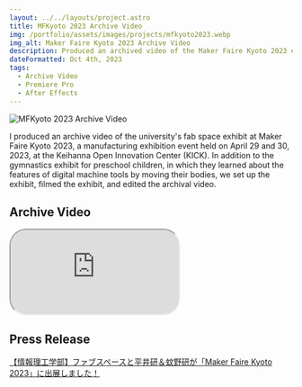 ```yaml
---
layout: ../../layouts/project.astro
title: MFKyoto 2023 Archive Video
img: /portfolio/assets/images/projects/mfkyoto2023.webp
img_alt: Maker Faire Kyoto 2023 Archive Video
description: Produced an archived video of the Maker Faire Kyoto 2023 exhibit.
dateFormatted: Oct 4th, 2023
tags:
  - Archive Video
  - Premiere Pro
  - After Effects
---
```


![MFKyoto 2023 Archive Video](/portfolio/assets/images/projects/mfkyoto2023.webp)

I produced an archive video of the university's fab space exhibit at Maker Faire Kyoto 2023, a manufacturing exhibition event held on April 29 and 30, 2023, at the Keihanna Open Innovation Center (KICK).
In addition to the gymnastics exhibit for preschool children, in which they learned about the features of digital machine tools by moving their bodies, we set up the exhibit, filmed the exhibit, and edited the archival video.

<!-- <br/> -->
<!---->
<!-- 2023 年 4 月 29 日・30 日に，けいはんなオープンイノベーションセンター（KICK）で開催されたものづくり展示イベント「Maker Faire Kyoto 2023」に大学のファブスペースとして出展したときのアーカイブ動画を制作した。 -->
<!-- 未就学児を対象にした，体を動かしてデジタル工作機械の特徴を学ぶ体操の展示に加え，設営・展示風景の撮影・アーカイブ動画の編集を行った。 -->

## Archive Video

<div>
  <iframe
    src="https://www.youtube.com/embed/154Jtlnmq2U?si=EnhFL7L-3sGmBcvA"
    title="MFKyoto 2023 Archive Video"
    class="w-full"
    style="border-radius: 30px; aspect-ratio: 16 / 9;"
  ></iframe>
</div>

## Press Release

[【情報理工学部】ファブスペースと平井研＆蚊野研が「Maker Faire Kyoto 2023」に出展しました！](https://www.kyoto-su.ac.jp/news/2023_ise/20230523_196_makerfairekyoto2023.html)
